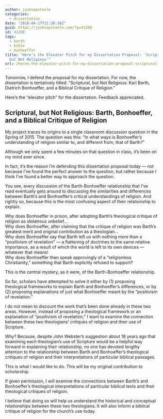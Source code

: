 ```yaml
---
author: joshuapsteele
categories:
  - dissertation
date: "2018-04-17T21:30:36Z"
guid: https://joshuapsteele.com/?p=41208
id: 41208
tags:
  - barth
  - bible
  - bonhoeffer
title: "Here's the Elevator Pitch for my Dissertation Proposal: 'Scriptural,
  but Not Religious'"
url: /heres-the-elevator-pitch-for-my-dissertation-proposal-scriptural-but-not-religious/
---
```


Tomorrow, I defend the proposal for my dissertation. For now, the dissertation is tentatively titled: “Scriptural, but Not Religious: Karl Barth, Dietrich Bonhoeffer, and a Biblical Critique of Religion.”

Here’s the “elevator pitch” for the dissertation. Feedback appreciated.

## Scriptural, but Not Religious: Barth, Bonhoeffer, and a Biblical Critique of Religion

My project traces its origins to a single classroom discussion question in the Spring of 2015. The question was this: “In what ways is Bonhoeffer’s understanding of religion similar to, and different from, that of Barth?”

Although we only spent a few minutes on that question in class, it’s been on my mind ever since.

In fact, it’s the reason I’m defending this dissertation proposal today — not because I’ve found the perfect answer to the question, but rather because I think I’ve found a better way to approach the question.

You see, every discussion of the Barth-Bonhoeffer relationship that I’ve read eventually gets around to discussing the similarities and differences between Barth’s and Bonhoeffer’s critical understandings of religion. And rightly so, because this is the most confusing aspect of their relationship to explain.

Why does Bonhoeffer in prison, after adopting Barth’s theological critique of religion as idolatrous unbelief…  
Why does Bonhoeffer, after claiming that the critique of religion was Barth’s greatest merit and original contribution as a theologian…  
Why does Bonhoeffer say that Barth left us with nothing more than a “positivism of revelation” — a flattening of doctrines to the same relative importance, as a result of which the world is left to its own devices — whatever that means!  
Why does Bonhoeffer then speak approvingly of a “religionless Christianity,” something that Barth explicitly refused to support?

This is the central mystery, as it were, of the Barth-Bonhoeffer relationship.

So far, scholars have attempted to solve it either by (1) proposing theological frameworks to explain Barth and Bonhoeffer’s differences, or by (2) proposing explanations of just what Bonhoeffer meant by the “positivism of revelation.”

I do not mean to discount the work that’s been done already in these two areas. However, instead of proposing a theological framework or an explanation of “positivism of revelation,” I want to examine the connection between these two theologians’ critiques of religion and their use of Scripture.

Why? Because, despite John Webster’s suggestion about 18 years ago that examining each theologian’s use of Scripture would be a helpful way forward in explaining their relationship, no one has devoted lengthy attention to the relationship between Barth and Bonhoeffer’s theological critiques of religion and their interpretations of particular biblical passages.

This is what I would like to do. This will be my original contribution to scholarship.

If given permission, I will examine the connections between Barth’s and Bonhoeffer’s theological interpretations of particular biblical texts and their theological critiques of religion.

I believe that doing so will help us understand the historical and conceptual relationships between these two theologians. It will also inform a biblical critique of religion for the church’s use today.